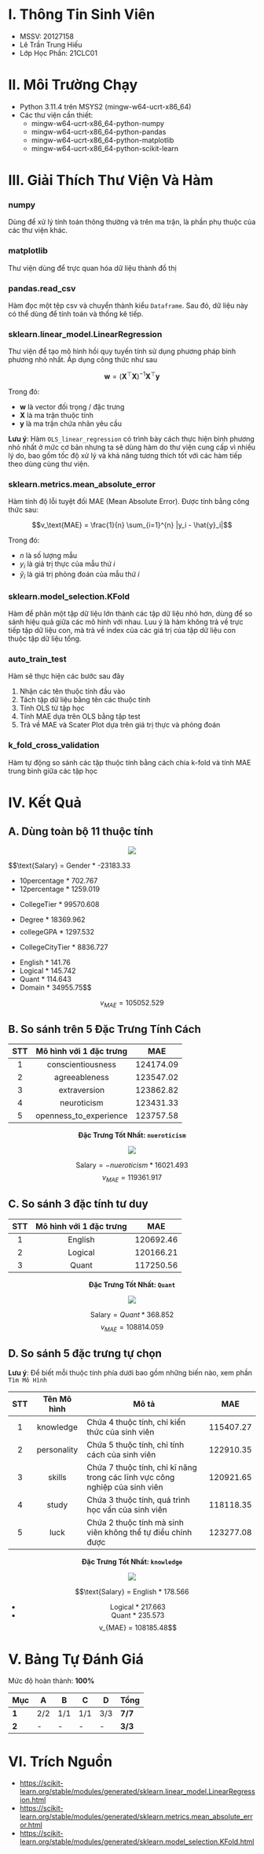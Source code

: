 # I. Thông Tin Sinh Viên
- MSSV: 20127158 
- Lê Trần Trung Hiếu
- Lớp Học Phần: 21CLC01


# II. Môi Trường Chạy
- Python 3.11.4 trên MSYS2 (mingw-w64-ucrt-x86_64)
- Các thư viện cần thiết:
    - mingw-w64-ucrt-x86_64-python-numpy
    - mingw-w64-ucrt-x86_64-python-pandas
    - mingw-w64-ucrt-x86_64-python-matplotlib
    - mingw-w64-ucrt-x86_64-python-scikit-learn

# III. Giải Thích Thư Viện Và Hàm
### numpy
Dùng để xử lý tính toán thông thường và trên ma trận, là phần phụ thuộc của các thư viện khác.

### matplotlib
Thư viện dùng để trực quan hóa dữ liệu thành đồ thị

### pandas.read_csv
Hàm đọc một tệp csv và chuyển thành kiểu `Dataframe`. Sau đó, dữ liệu này có thể dùng để tính toán và thống kê tiếp.

### sklearn.linear_model.LinearRegression
Thư viện để tạo mô hình hồi quy tuyến tính sử dụng phương pháp bình phương nhỏ nhất. Áp dụng công thức như sau

$$\mathbf{w} = (\mathbf{X}^\top \mathbf{X})^{-1} \mathbf{X}^\top \mathbf{y}$$

Trong đó:
- $\mathbf{w}$ là vector đối trọng / đặc trưng
- $\mathbf{X}$ là ma trận thuộc tính
- $\mathbf{y}$ là ma trận chứa nhãn yêu cầu

**Lưu ý**: Hàm `OLS_linear_regression` có trình bày cách thực hiện bình phương nhỏ nhất ở mức cơ bản nhưng ta sẽ dùng hàm do thư viện cung cấp vì nhiều lý do, bao gồm tốc độ xử lý và khả năng tương thích tốt với các hàm tiếp theo dùng cùng thư viện.

### sklearn.metrics.mean_absolute_error
Hàm tính độ lỗi tuyệt đối MAE (Mean Absolute Error). Được tính bằng công thức sau:

$$v_\text{MAE} = \frac{1}{n} \sum_{i=1}^{n} |y_i - \hat{y}_i|$$

Trong đó:
- $n$ là số lượng mẫu
- $y_i$ là giá trị thực của mẫu thứ $i$
- $\hat{y}_i$ là giá trị phỏng đoán của mẫu thứ $i$

### sklearn.model_selection.KFold
Hàm để phân một tập dữ liệu lớn thành các tập dữ liệu nhỏ hơn, dùng để so sánh hiệu quả giữa các mô hình với nhau. Luu ý là hàm không trả về trực tiếp tập dữ liệu con, mà trả về index của các giá trị của tập dữ liệu con thuộc tập dữ liệu tổng.

### auto_train_test
Hàm sẽ thực hiện các bước sau đây
1. Nhận các tên thuộc tính đầu vào
2. Tách tập dữ liệu bằng tên các thuộc tính
3. Tính OLS từ tập học
4. Tính MAE dựa trên OLS bằng tập test
5. Trả về MAE và Scater Plot dựa trên giá trị thực và phỏng đoán

### k_fold_cross_validation
Hàm tự động so sánh các tập thuộc tính bằng cách chia k-fold và tính MAE trung bình giữa các tập học 

# IV. Kết Quả
## A. Dùng toàn bộ 11 thuộc tính
<center>

![](1a.png)
</center>

$$\text{Salary} = 
Gender * -23183.33
+  10percentage * 702.767
+  12percentage * 1259.019
-  CollegeTier * 99570.608
+  Degree * 18369.962$$
$$
+  collegeGPA * 1297.532
-  CollegeCityTier * 8836.727
+  English * 141.76
+  Logical * 145.742
+  Quant * 114.643
+  Domain * 34955.75$$

$$v_{MAE} = 105052.529$$

## B. So sánh trên 5 Đặc Trưng Tính Cách
<center>

| STT | Mô hình với 1 đặc trưng | MAE  |
|:---:|:-----------------------:|:----:|
|  1  | conscientiousness       | 124174.09     |
|  2  | agreeableness           | 123547.02     |
|  3  | extraversion            | 123862.82     |
|  4  | neuroticism             | 123431.33     |
|  5  | openness_to_experience  | 123757.58     |

<b>Đặc Trưng Tốt Nhất: `nueroticism`</b>

![](1b.png)

$$\text{Salary} = - nueroticism * 16021.493$$
$$v_{MAE} = 119361.917$$

</center>

## C. So sánh 3 đặc tính tư duy
<center>

| STT | Mô hình với 1 đặc trưng | MAE  |
|:---:|:-----------------------:|:----:|
|  1  | English			        | 120692.46     |
|  2  | Logical		            | 120166.21     |
|  3  | Quant		            | 117250.56     |

<b>Đặc Trưng Tốt Nhất: `Quant`</b>

![](1c.png)

$$\text{Salary} = Quant * 368.852$$
$$v_{MAE} = 108814.059$$

</center>

## D. So sánh 5 đặc trưng tự chọn
**Lưu ý**: Để biết mỗi thuộc tính phía dưới bao gồm những biến nào, xem phần `Tìm Mô Hình`
<center>

| STT | Tên Mô hình | Mô tả | MAE  |
|:---:|:-----------------------:| - |:----:|
|  1  | knowledge     | Chứa 4 thuộc tính, chỉ kiến thức của sinh viên   | 115407.27     |
|  2  | personality   | Chứa 5 thuộc tính, chỉ tính cách của sinh viên  | 122910.35     |
|  3  | skills		  | Chứa 7 thuộc tính, chỉ kĩ năng trong các lĩnh vực công nghiệp của sinh viên  | 120921.65     |
|  4  | study		  | Chứa 3 thuộc tính, quá trình học vấn của sinh viên  | 118118.35     |
|  5  | luck		  | Chứa 2 thuộc tính mà sinh viên không thể tự điều chỉnh được  | 123277.08     |

<b>Đặc Trưng Tốt Nhất: `knowledge`</b>

![](1d.png)

$$\text{Salary} =  English * 178.566
+  Logical * 217.663
+  Quant * 235.573$$
$$v_{MAE} = 108185.48$$

</center>


# V. Bảng Tự Đánh Giá
Mức độ hoàn thành: **100%**

<center>

| Mục   | A    | B    | C    | D    | Tổng    |
| -     | -    | -    | -    | -    | -       |
| **1** | 2/2  | 1/1  | 1/1  | 3/3  | **7/7** |
| **2** | -    | -    | -    | -    | **3/3** |
</center>

# VI. Trích Nguồn
- https://scikit-learn.org/stable/modules/generated/sklearn.linear_model.LinearRegression.html
- https://scikit-learn.org/stable/modules/generated/sklearn.metrics.mean_absolute_error.html
- https://scikit-learn.org/stable/modules/generated/sklearn.model_selection.KFold.html
